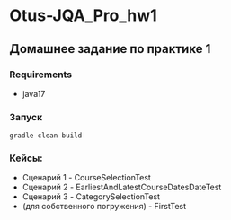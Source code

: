 # Otus-JQA_Pro_hw1

## Домашнее задание по практике 1
### Requirements
 - java17

### Запуск
```gradle clean build```

### Кейсы:
 - Сценарий 1 - CourseSelectionTest
 - Сценарий 2 - EarliestAndLatestCourseDatesDateTest
 - Сценарий 3 - CategorySelectionTest
 - (для собственного погружения) - FirstTest
